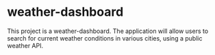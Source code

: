 # weather-dashboard
This project is a weather-dashboard. The application will allow users to search for current weather conditions in various cities, using a public weather API.

